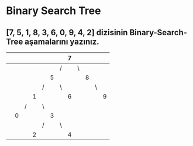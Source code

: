 # Binary Search Tree
## [7, 5, 1, 8, 3, 6, 0, 9, 4, 2] dizisinin Binary-Search-Tree aşamalarını yazınız.

| | | | | | | |7 | | | | |
|--|---|---|---|---|---|---|---|---|---|---|---|
| | | | | | | /| |\ | | | |
| | | | | | 5 | | | | 8| | |
| | | | |/ | | \ | | | | \ | |
| | | | 1 | | | |6 | | | | 9|
| | | / | | \ | | | | | | | |
| | 0 | | | | 3 | | | | | | |
| | | | | / | | \ | | | | | |
| | | | 2 | | | | 4 | | | | |